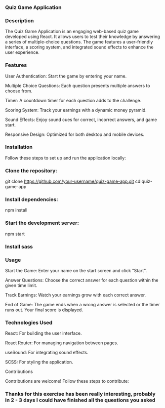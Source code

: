 ### Quiz Game Application

### Description

The Quiz Game Application is an engaging web-based quiz game developed using React. It allows users to test their knowledge by answering a series of multiple-choice questions. The game features a user-friendly interface, a scoring system, and integrated sound effects to enhance the user experience.

### Features

User Authentication: Start the game by entering your name.

Multiple Choice Questions: Each question presents multiple answers to choose from.

Timer: A countdown timer for each question adds to the challenge.

Scoring System: Track your earnings with a dynamic money pyramid.

Sound Effects: Enjoy sound cues for correct, incorrect answers, and game start.

Responsive Design: Optimized for both desktop and mobile devices.

### Installation
Follow these steps to set up and run the application locally:

### Clone the repository:

git clone https://github.com/your-username/quiz-game-app.git
cd quiz-game-app

### Install dependencies:

npm install

### Start the development server:

npm start

### Install sass 

### Usage

Start the Game: Enter your name on the start screen and click "Start".

Answer Questions: Choose the correct answer for each question within the given time limit.

Track Earnings: Watch your earnings grow with each correct answer.

End of Game: The game ends when a wrong answer is selected or the timer runs out. Your final score is displayed.

### Technologies Used

React: For building the user interface.

React Router: For managing navigation between pages.

useSound: For integrating sound effects.

SCSS: For styling the application.

Contributions

Contributions are welcome! Follow these steps to contribute:


### Thanks for this exercise has been really interesting, probably in 2 - 3 days I could have finished all the questions you asked